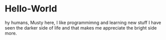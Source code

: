 # Hello-World
hy humans,
Musty here, I like programmimng and learning new stuff
I have seen the darker side of life and that makes me appreciate the bright side more.
